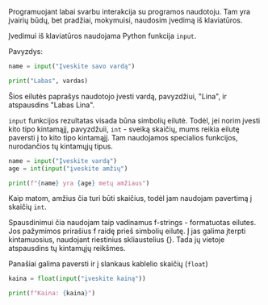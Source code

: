 Programuojant labai svarbu interakcija su programos naudotoju. Tam yra įvairių būdų, bet pradžiai, mokymuisi, naudosim įvedimą iš klaviatūros.

Įvedimui iš klaviatūros naudojama Python funkcija `input`.

Pavyzdys:

```python
name = input("Įveskite savo vardą")

print("Labas", vardas)
```

Šios eilutės paprašys naudotojo įvesti vardą, pavyzdžiui, "Lina", ir atspausdins "Labas Lina".

`input` funkcijos rezultatas visada būna simbolių eilutė. Todėl, jei norim įvesti kito tipo kintamąjį, pavyzdžuii, `int` - sveiką skaičių, mums reikia eilutę paversti į to kito tipo kintamąjį. Tam naudojamos specialios funkcijos, nurodančios tų kintamųjų tipus. 

```python
name = input("Įveskite vardą")
age = int(input("įveskite amžių")

print(f"{name} yra {age} metų amžiaus")
```

Kaip matom, amžius čia turi būti skaičius, todėl jam naudojam pavertimą į skaičių `int`. 

Spausdinimui čia naudojam taip vadinamus f-strings - formatuotas eilutes. Jos pažymimos prirašius f raidę prieš simbolių eilutę. Į jas galima įterpti kintamuosius, naudojant riestinius skliaustelius {}. Tada jų vietoje atspausdins tų kintamųjų reikšmes. 


Panašiai galima paversti ir į slankaus kablelio skaičių (`float`)

```python
kaina = float(input("įveskite kainą"))

print(f"Kaina: {kaina}")
```




